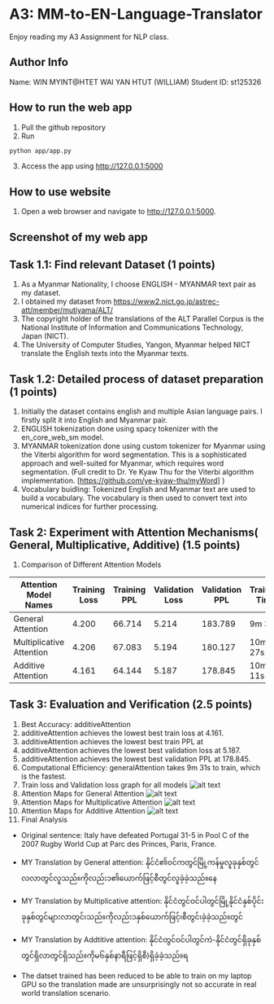 # A3: MM-to-EN-Language-Translator
Enjoy reading my A3 Assignment for NLP class.

## Author Info
Name: WIN MYINT@HTET WAI YAN HTUT (WILLIAM)
Student ID: st125326

## How to run the web app
1. Pull the github repository
2. Run
```sh
python app/app.py
```
3. Access the app using http://127.0.0.1:5000

## How to use website
1. Open a web browser and navigate to http://127.0.0.1:5000.

## Screenshot of my web app


## Task 1.1: Find relevant Dataset (1 points)
1. As a Myanmar Nationality, I choose ENGLISH - MYANMAR text pair as my dataset.
2. I obtained my dataset from https://www2.nict.go.jp/astrec-att/member/mutiyama/ALT/
3. The copyright holder of the translations of the ALT Parallel Corpus is the National Institute of Information and Communications Technology, Japan (NICT). 
4. The University of Computer Studies, Yangon, Myanmar helped NICT translate the English texts into the Myanmar texts.

## Task 1.2: Detailed process of dataset preparation (1 points)
1.  Initially the dataset contains english and multiple Asian language pairs. I firstly split it into English and Myanmar pair.
2. ENGLISH tokenization done using spacy tokenizer with the en_core_web_sm model.
3. MYANMAR tokenization done using custom tokenizer for Myanmar using the Viterbi algorithm for word segmentation. This is a sophisticated approach and well-suited for Myanmar, which requires word segmentation. (Full credit to Dr. Ye Kyaw Thu for the Viterbi algorithm implementation. [https://github.com/ye-kyaw-thu/myWord] )
4. Vocabulary buidling: Tokenized English and Myanmar text are used to build a vocabulary. The vocabulary is then used to convert text into numerical indices for further processing.

## Task 2: Experiment with Attention Mechanisms( General, Multiplicative, Additive) (1.5 points)

1. Comparison of Different Attention Models

| Attention Model Names | Training Loss | Training PPL | Validation Loss | Validation PPL | Training Time |
|-----------------------|---------------|--------------|-----------------|----------------|---------------|
| General Attention      | 4.200         | 66.714       | 5.214           | 183.789        | 9m 31s        |
| Multiplicative Attention | 4.206         | 67.083       | 5.194           | 180.127        | 10m 27s       |
| Additive Attention     | 4.161         | 64.144       | 5.187           | 178.845        | 10m 11s       |

## Task 3: Evaluation and Verification (2.5 points)
1. Best Accuracy: additiveAttention 
2. additiveAttention achieves the lowest best train loss at 4.161.
3. additiveAttention achieves the lowest best train PPL at
4. additiveAttention achieves the lowest best validation loss at 5.187.
5. additiveAttention achieves the lowest best validation PPL at 178.845.
6. Computational Efficiency: generalAttention takes 9m 31s to train, which is the fastest.
7. Train loss and Validation loss graph for all models
![alt text](<Training graph.png>)
8. Attention Maps for General Attention
![alt text](<General Attention map.png>)
9. Attention Maps for Multiplicative Attention
![alt text](<Multiplicative Attention map.png>)
10. Attention Maps for Additive Attention
![alt text](<Additive Attention map.png>)
11. Final Analysis
- Original sentence: Italy have defeated Portugal 31-5 in Pool C of the 2007 Rugby World Cup at Parc des Princes, Paris, France.

- MY Translation by General attention: နိုင်ငံ၏ဝင်ကတွင်မြို့ကန်မှုလူခုနှစ်တွင်လလာတွင်လူသည်။ကိုလည်း၁၏ယောက်ဖြင့်စီတွင်လူခဲ့ခဲ့သည်။နေ

- MY Translation by Multiplicative attention: 
နိုင်ငံတွင်ဝင်ပါတွင်မြို့နိုင်ငံနှစ်ပိုင်းခုနှစ်တွင်များလာတွင်၊သည်။ကိုလည်း၁နှစ်ယောက်ဖြင့်၊စီတွင်၊ခဲ့ခဲ့သည်။တွင်

- MY Translation by Addtitive attention: 
နိုင်ငံတွင်ဝင်ပါတွင်ကဲ-နိုင်ငံတွင်ရှိခုနှစ်တွင်ရှိလာတွင်ရှိသည်။ကိုမ၆နှစ်နာရီဖြင့်ရှိစီ)ရှိခဲ့ခဲ့သည်။ရ

- The datset trained has been reduced to be able to train on my laptop GPU so the translation made are unsurprisingly not so accurate in real world translation scenario.
